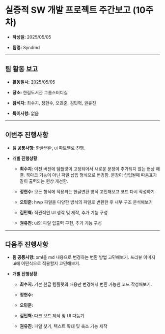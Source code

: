 # 실증적 SW 개발 프로젝트 주간보고 (10주차)
- **작성일:** 2025/05/05

- **팀명:** Syndmd

***

## 팀 활동 보고
- **활동일시:** 2025/05/05

- **장소:** 한림도서관 그룹스터디실

- **참석자:** 최수지, 정현수, 오민준, 김민혁, 권유진

- **특이사항:** 없음

***

## 이번주 진행사항
- **팀 공통사항:** 한글변환, ui 파트별로 진행.

- **개별 진행상황**

  - **최수지:** 이전 버전에 템플릿이 고정되어서 새로운 문장이 추가되지 않는 현상 해결. 북마크 기능이 아닌 파일 삽입 형식으로 변경함. 문장이 삽입될때 따옴표가 같이 출력되는 현상 개선함.

  - **정현수:** 모든 형식에 적용되는 한글변환 방식 고민해보고 코드 다시 작성하기

  - **오민준:** hwp 파일을 다양한 방식의 파일로 변환한 후 내부 구조 분석해보기

  - **김민혁:**  직관적인 UI 생각 및 제작, 추가 기능 구성

  - **권유진:** ui의 파일 입출력 구현, 추가 기능 구성

***

## 다음주 진행사항
- **팀 공통사항:** xml을 md 내용으로 변경하는 변환 방법 고민해보기. 프리뷰 이미지 ui에 어떤식으로 적용할지 고민해보기.

- **개별 진행상황**

  - **최수지:** 기본 한글 템플릿의 내용만 변경해서 변환 가능한 코드 작성해보기.

  - **정현수:** 

  - **오민준:** 

  - **김민혁:** 다크 모드 제작 및 UI 다듬기

  - **권유진:** 파일 찾기, 텍스트 확대 및 축소 기능 제작
